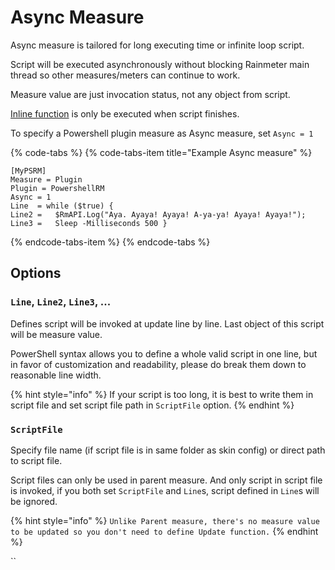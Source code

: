 # Async Measure

Async measure is tailored for long executing time or infinite loop script. 

Script will be executed asynchronously without blocking Rainmeter main thread so other measures/meters can continue to work.

Measure value are just invocation status, not any object from script. 

[Inline function](https://eehh.com) is only be executed when script finishes.

To specify a Powershell plugin measure as Async measure, set `Async = 1`

{% code-tabs %}
{% code-tabs-item title="Example Async measure" %}
```text
[MyPSRM]
Measure = Plugin
Plugin = PowershellRM
Async = 1
Line  = while ($true) { 
Line2 =   $RmAPI.Log("Aya. Ayaya! Ayaya! A-ya-ya! Ayaya! Ayaya!");
Line3 =   Sleep -Milliseconds 500 }
```
{% endcode-tabs-item %}
{% endcode-tabs %}

## Options

### `Line`, `Line2`, `Line3`, ...

Defines script will be invoked at update line by line. Last object of this script will be measure value.

PowerShell syntax allows you to define a whole valid script in one line, but in favor of customization and readability, please do break them down to reasonable line width.

{% hint style="info" %}
 If your script is too long, it is best to write them in script file and set script file path in `ScriptFile` option.
{% endhint %}

### `ScriptFile`

Specify file name \(if script file is in same folder as skin config\) or direct path to script file.

Script files can only be used in parent measure. And only script in script file is invoked, if you both set `ScriptFile` and `Line`s, script defined in `Line`s will be ignored.

{% hint style="info" %}
`Unlike Parent measure, there's no measure value to be updated so you don't need to define Update function.`
{% endhint %}

\`\`



